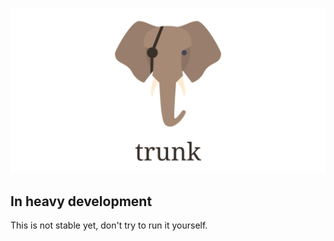 ![logo](.github/trunk_banner.jpg)

## In heavy development

This is not stable yet, don't try to run it yourself.
